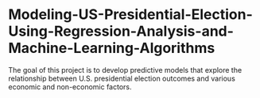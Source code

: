 # Modeling-US-Presidential-Election-Using-Regression-Analysis-and-Machine-Learning-Algorithms
The goal of this project is to develop predictive models that explore the relationship between U.S. presidential election outcomes and various economic and non-economic factors.

